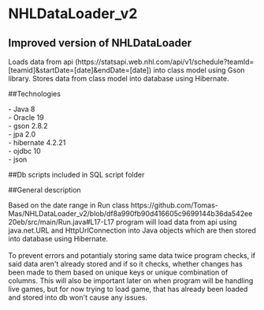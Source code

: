 # NHLDataLoader_v2

## Improved version of NHLDataLoader
<p> Loads data from api (https://statsapi.web.nhl.com/api/v1/schedule?teamId=[teamid]&startDate=[date]&endDate=[date]) into class model using Gson library.
    Stores data from class model into database using Hibernate.
</p>

##Technologies
<p>
  - Java 8 <br>
  - Oracle 19 <br>
  - gson 2.8.2 <br>
  - jpa 2.0 <br>
  - hibernate 4.2.21 <br>
  - ojdbc 10 <br>
  - json <br>
</p>

##Db scripts included in SQL script folder

##General description
<p>
  Based on the date range in Run class
  https://github.com/Tomas-Mas/NHLDataLoader_v2/blob/df8a990fb90d416605c9699144b36da542ee20eb/src/main/Run.java#L17-L17
  program will load data from api using java.net.URL and HttpUrlConnection into Java objects which are then stored into database using Hibernate. <br> <br>
  To prevent errors and potantialy storing same data twice program checks, if said data aren't already stored and if so it checks, whether changes has been made to them based on unique keys or unique combination of columns. This will also be important later on when program will be handling live games, but for now trying to load game, that has already been loaded and stored into db won't cause any issues.
</p>
